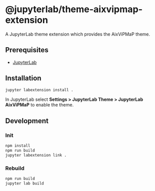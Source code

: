 # @jupyterlab/theme-aixvipmap-extension

A JupyterLab theme extension which provides the AixViPMaP theme.

## Prerequisites

* [JupyterLab](https://github.com/jupyterlab)

## Installation

```bash
jupyter labextension install .
```

In JupyterLab select **Settings > JupyterLab Theme > JupyterLab AixViPMaP** to enable the theme.

## Development

### Init

```bash
npm install
npm run build
jupyter labextension link .
```

### Rebuild

```bash
npm run build
jupyter lab build
```
